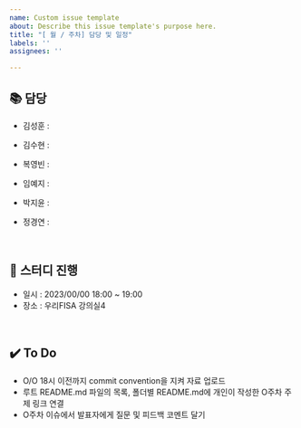 ```yaml
---
name: Custom issue template
about: Describe this issue template's purpose here.
title: "[ 월 / 주차] 담당 및 일정"
labels: ''
assignees: ''

---
```


## 📚 담당

- 김성훈 : 

- 김수현 : 

- 복영빈 : 

- 임예지 : 

- 박지윤 : 

- 정경연 : 
<br>

## 📅 스터디 진행

- 일시 : 2023/00/00 18:00 ~ 19:00
- 장소 : 우리FISA 강의실4

<br>

## ✔️ To Do
- O/O 18시 이전까지 commit convention을 지켜 자료 업로드
- 루트 README.md 파일의 목록, 폴더별 README.md에 개인이 작성한 O주차 주제 링크 연결
- O주차 이슈에서 발표자에게 질문 및 피드백 코멘트 달기
